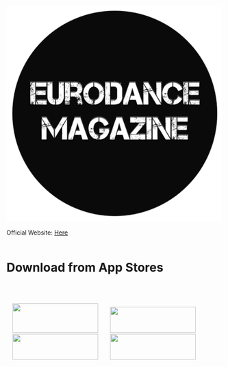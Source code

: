 <p align="center">
<img src="https://raw.githubusercontent.com/ngrock90/Eurodance-Mag/main/5190386000024213752.20210901102147.85971127920021033424010683476948.png" />
  

Official Website: <a href="http://bit.ly/eurodancemagazine
">Here</a><br><br>

# Download from App Stores
<br><br>

<a href="https://amzn.to/2RsvLTM" imageanchor="1" style="margin-left: 1em; margin-right: 1em;"><img border="0" data-original-height="191" data-original-width="65" height="68" src="https://1.bp.blogspot.com/-1hwWPVaTEHM/YP7Nk0Zv-bI/AAAAAAAABFc/rIGs4blwO581JXzLUfefcGLnTxswehSDgCLcBGAsYHQ/w200-h68/amazon-apps-store-en.png" width="200" /></a><a href="http://bit.ly/eurodanceapp"  title="App" imageanchor="1" style="margin-left: 1em; margin-right: 1em;"><img border="0" data-original-height="828" data-original-width="829" height="60" src="https://cdn.onlineradiobox.com/img/google-play-badge2_en.png" width="200" /></a><br /><a href="http://apps.samsung.com/appquery/appDetail.as?appId=com.codlab.eurodancemag"  title="App" imageanchor="1" style="margin-left: 1em; margin-right: 1em;"><img border="0" data-original-height="828" data-original-width="829" height="60" src="https://1.bp.blogspot.com/-oz5a1xHWGQs/YP7TfII5TLI/AAAAAAAABFk/YNEtuwzY8MAV6w2P_lSmyMHwkxZDJv3IACLcBGAsYHQ/s16000/galaxy_apps_badge_black.png" width="200"/></a><a href="https://appgallery.huawei.com/#/app/com.codlab.eurodancemag"  title="App" imageanchor="1" style="margin-left: 1em; margin-right: 1em;"><img border="0" data-original-height="" data-original-width="" height="60" src="https://1.bp.blogspot.com/-F8S1qzOSKgg/YP7LVDbVL_I/AAAAAAAABFY/xVSLUQOyH5cwoWKzX588376QnAKQl-txwCPcBGAYYCw/s16000/appgallery.png" width="200" /></a>

